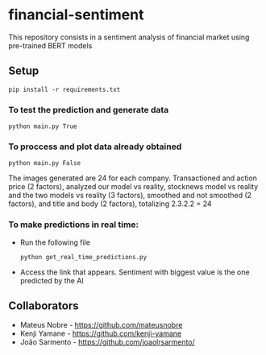 # financial-sentiment

This repository consists in a sentiment analysis of financial market using pre-trained BERT models

## Setup
  ```
  pip install -r requirements.txt
  ```
### To test the prediction and generate data
  ```
  python main.py True
  ```
### To proccess and plot data already obtained
  ```
  python main.py False
  ```
The images generated are 24 for each company. Transactioned and action price (2 factors), analyzed our model vs reality, stocknews model vs reality and the two models vs reality (3 factors), smoothed and not smoothed (2 factors), and title and body (2 factors), totalizing 2.3.2.2 = 24
### To make predictions in real time:
- Run the following file
    ```
    python get_real_time_predictions.py
    ```
- Access the link that appears. Sentiment with biggest value is the one predicted by the AI

## Collaborators

- Mateus Nobre - https://github.com/mateusnobre
- Kenji Yamane - https://github.com/kenji-yamane
- João Sarmento - https://github.com/joaolrsarmento/
